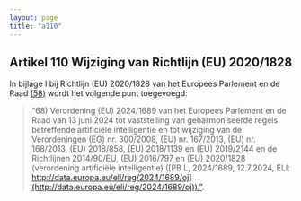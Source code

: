 ```yaml
---
layout: page
title: "a110"
---
```


## Artikel 110 Wijziging van Richtlijn (EU) 2020/1828

In bijlage I bij Richtlijn (EU) 2020/1828 van het Europees Parlement en de Raad [(58)](#ntr58-L_202401689NL.000101-E0066) wordt het volgende punt toegevoegd:
> “68) Verordening (EU) 2024/1689 van het Europees Parlement en de Raad van 13 juni 2024 tot vaststelling van geharmoniseerde regels betreffende artificiële intelligentie en tot wijziging van de Verordeningen (EG) nr. 300/2008, (EU) nr. 167/2013, (EU) nr. 168/2013, (EU) 2018/858, (EU) 2018/1139 en (EU) 2019/2144 en de Richtlijnen 2014/90/EU, (EU) 2016/797 en (EU) 2020/1828 (verordening artificiële intelligentie) ([PB L, 2024/1689, 12.7.2024, ELI: http://data.europa.eu/eli/reg/2024/1689/oj](http://data.europa.eu/eli/reg/2024/1689/oj)).”.